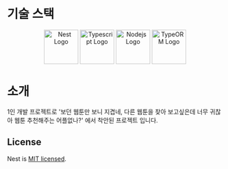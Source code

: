 # 기술 스택

<p align="center">
  <img src="https://cdn.jumpit.co.kr/images/stacks/nestjs.png" width="80" alt="Nest Logo" />
  <img src="https://cdn.jumpit.co.kr/images/stacks/typescript.png" width="80" alt="Typescript Logo" />
  <img src="https://cdn.jumpit.co.kr/images/stacks/node.js.png" width="80" alt="Nodejs Logo" />
  <img src="https://cdn.jumpit.co.kr/images/stacks/TypeORM.png" width="80" alt="TypeORM Logo" />
</p>

# 소개

1인 개발 프로젝트로 '보던 웹툰만 보니 지겹네, 
다른 웹툰을 찾아 보고싶은데 너무 귀찮아 웹툰 추천해주는 어플없나?' 에서 착안된 프로젝트 입니다.

## License

Nest is [MIT licensed](LICENSE).
